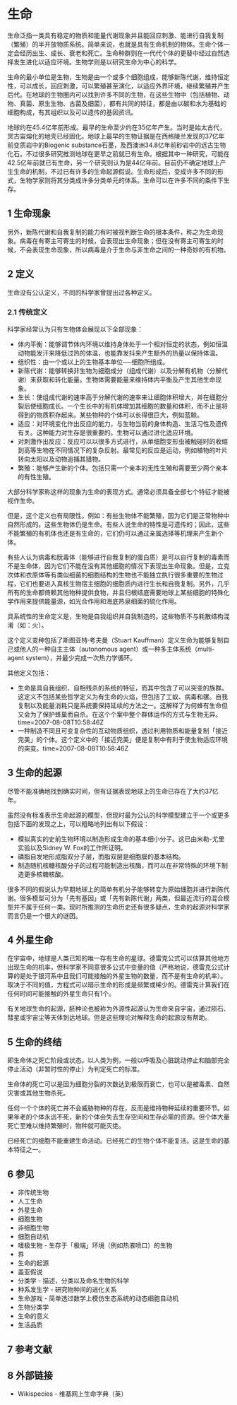 # 生命



生命泛指一类具有稳定的物质和能量代谢现象并且能回应刺激、能进行自我复制（繁殖）的半开放物质系统。简单来说，也就是具有生命机制的物体。生命个体一定会经历出生、成长、衰老和死亡。生命种群则在一代代个体的更替中经过自然选择发生进化以适应环境。生物学则是以研究生命为中心的科学。

生命的最小单位是生物，生物是由一个或多个细胞组成，能够新陈代谢，维持恒定性，可以成长，回应刺激，可以繁殖甚至演化，以适应外界环境，继续繁殖并产生后代。在地球的生物圈内可以找到许多不同的生物，在这些生物中（包括植物、动物、真菌、原生生物、古菌及细菌），都有共同的特征，都是由以碳和水为基础的细胞构成，有其组织以及可以遗传的基因资讯。

地球约在45.4亿年前形成。最早的生命至少约在35亿年产生。当时是始太古代，冥古宙熔化的地壳已经固化。地球上最早的生物证据是在西格陵兰发现的37亿年前变质岩中的Biogenic substance石墨，及西澳洲34.8亿年前砂岩中的远古生物化石。不过很多研究推测地球在更早之前就已有生命。根据其中一种研究，可能在42.5亿年前就已有生命，另一个研究则认为是44亿年前。目前仍不确定地球上产生生命的机制，不过已有许多的生命起源假说。生命形成后，变成许多不同的形式，生物学家则将其分类成许多分类单元的体系。生命可以在许多不同的条件下生存。



## 1 生命现象

另外，新陈代谢和自我复制的能力有时被视判断生命的根本条件，称之为生命现象。病毒在有寄主可寄生的时候，会表现出生命现象；但在没有寄主可寄生的时候，不会表现生命现象，所以病毒是介于生命与非生命之间的一种奇妙的有机物。



## 2 定义

生命没有公认定义，不同的科学家曾提出过各种定义。



### 2.1 传统定义

科学家经常认为只有生物体会展现以下全部现象：

* 体内平衡：能够调节体内环境以维持身体处于一个相对恒定的状态，例如恒温动物能发汗来降低过热的体温，也能靠发抖来产生额外的热量以保持体温。
* 组织性：由一个或以上的生物基本单位──细胞所组成。
* 新陈代谢：能够转换非生物为细胞成分（组成代谢）以及分解有机物（分解代谢）来获取和转化能量。生物体需要能量来维持体内平衡及产生其他生命现象。
* 生长：使组成代谢的速率高于分解代谢的速率来让细胞体积增大，并在细胞分裂后使细胞成长。一个生长中的有机体增加其细胞的数量和体积，而不止是将得到的物质积存起来。某些物种的个体可以长得很巨大，例如蓝鲸。
* 适应：对环境变化作出反应的能力，与生物当前的身体构造、生活习性及遗传有关。这种能力对生存是很重要的。生物可以通过进化适应环境。
* 对刺激作出反应：反应可以以很多方式进行，从单细胞变形虫被触碰时的收缩到高等生物在不同情况下的复杂反射。最常见的反应是运动，例如植物的叶片转向太阳以及动物追捕其猎物。
* 繁殖：能够产生新的个体。包括只需一个亲本的无性生殖和需要至少两个亲本的有性生殖。

大部分科学家称这样的现象为生命的表现方式。通常必须具备全部七个特征才能被视作生命。

但是，这个定义也有局限性。例如：有些生物体不能繁殖，因为它们是正常物种中自然形成的。这些生物体仍是生命。有些人说生命的特性是可遗传的；因此，这些不能繁殖的有机体也还是有生命的，它们仍可以通过亲属选择等机理来产生新个体。

有些人认为病毒和朊毒体（能够进行自我复制的蛋白质）是可以自行复制的毒素而不是生命体，因为它们不能在没有其他细胞的情况下表现出生命现象。但是，立克次体和衣原体等有类似细菌的细胞结构的生物也不能独立执行很多重要的生物过程，它们也要进入真核生物宿主细胞的细胞质内进行生长和自我复制。另外，几乎所有的生命都倚赖其他物种提供食物，并且归根结底需要地球上某些细胞的特殊化学作用来提供能量源，如光合作用和海底热泉细菌的硫化作用。

具系统性的生命定义是，生物是自我组织并自我制造的。这些物质不与耗散结构混淆（如：火）。

这个定义变种包括了斯图亚特·考夫曼（Stuart Kauffman）定义生命为能够复制自己或他人的一种自主主体（autonomous agent）或一种多主体系统（multi-agent system），并最少完成一次热力学循环。

其他定义包括：

* 生命是具自我组织、自相残杀的系统的特征，而其中包含了可以突变的族群。这定义不包括某些哲学定义为有生命的火焰，但包括了工蚁、病毒和骡。自我复制以及能量消耗只是系统要保持延续的方法之一。这解释了为何蜂有生命但又会为了保护蜂巢而自杀。在这个个案中整个群体运作的方式与生物无异。time=2007-08-08T10:58:46Z
* 一种制造不同且可变复杂性的互动物质组织，透过利用物质和能量复制「接近完美」的个体。这个定义中的「接近完美」便是复制中有利于使生物适应环境的突变。time=2007-08-08T10:58:46Z



## 3 生命的起源

尽管不能准确地找到确实时间，但有证据表现地球上的生命已存在了大约37亿年。

虽然没有标准表示生命起源的模型，但现时最为公认的科学模型建立于一个或更多包括下面的发现之上，可以粗略地列出有以下假设：

* 模拟真实的史前生物环境以制造形成生命的基本细小分子。这已由米勒-尤里实验以及Sidney W. Fox的工作所证明。
* 磷脂自发地形成脂双分子层，而脂双层是细胞膜的基本结构。
* 制造随机核糖核酸分子的过程可能制造出核酶，而可以在非常特殊的环境下制造更多核糖核酸。

很多不同的假说认为早期地球上的简单有机分子能够转变为原始细胞并进行新陈代谢。很多模型可分为「先有基因」或「先有新陈代谢」两类，但最近流行的混合模型并不属于任何一类。现时所推测的生命历史还有很多疑点，生命的起源对科学家而言仍是一个很大的谜团。



## 4 外星生命

在宇宙中，地球是人类已知的唯一存有生命的星球。德雷克公式可以估算其他地方出现生命的机率，但科学家不同意很多公式中变量的值（严格地说，德雷克公式计算的是处于银河系中且我们可能接触的外星生物的数量，而不是有生命的机率）。取决于不同的值，方程式可以暗示生命的形成是频繁或稀少的。德雷克计算我们在任何时间可能接触的外星生命只有1个。

有关地球生命的起源，胚种论也被称为外源性起源认为生命来自宇宙，通过陨石、彗星或宇宙尘等天体到达地球。但是这些理论对解释生命的起源没有帮助。



## 5 生命的终结

即生命体之死亡阶段或状态。以人类为例，一般以呼吸及心脏跳动停止和脑部完全停止活动（非暂时性的停止）为判定死亡的标准。

生命体的死亡可以是因为细胞分裂的次数达到极限而衰亡，也可以是被毒素、自然灾害或其他生物杀死。

任何一个个体的死亡并不会威胁物种的存在，反而是维持物种延续的重要环节。如果年老的个体永远不死，新的个体会失去生存空间和生存必需的资源。但个体大量死亡至难以维持繁殖时，物种就可能灭绝。

已经死亡的细胞不能重建生命活动。已经死亡的生物个体不能复活。这是生命的基本特征之一。



## 6 参见

* 非传统生物
* 人工生命
* 外星生命
* 细胞生物
* 非细胞生物
* 细胞自动机
* 嗜极生物 - 生存于「极端」环境（例如热液喷口）的生物
* 界
* 生命的起源
* 盖亚假说
* 分类学 - 描述，分类以及命名生物的科学
* 种系发生学 - 研究物种间的进化关系
* 生命游戏 - 简单透过数学上模仿生态系统的动态细胞自动机
* 生物分类学
* 生命的意义
* 生活品质



## 7 参考文献



## 8 外部链接

* Wikispecies - 维基网上生命字典（英）



